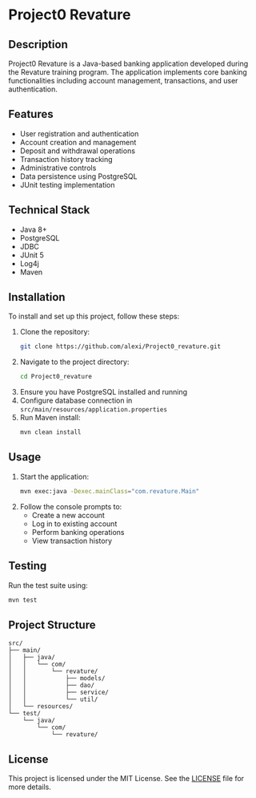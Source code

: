 # Project0 Revature

## Description
Project0 Revature is a Java-based banking application developed during the Revature training program. The application implements core banking functionalities including account management, transactions, and user authentication.

## Features
- User registration and authentication
- Account creation and management
- Deposit and withdrawal operations
- Transaction history tracking
- Administrative controls
- Data persistence using PostgreSQL
- JUnit testing implementation

## Technical Stack
- Java 8+
- PostgreSQL
- JDBC
- JUnit 5
- Log4j
- Maven

## Installation
To install and set up this project, follow these steps:
1. Clone the repository:
    ```bash
    git clone https://github.com/alexi/Project0_revature.git
    ```
2. Navigate to the project directory:
    ```bash
    cd Project0_revature
    ```
3. Ensure you have PostgreSQL installed and running
4. Configure database connection in `src/main/resources/application.properties`
5. Run Maven install:
    ```bash
    mvn clean install
    ```

## Usage
1. Start the application:
    ```bash
    mvn exec:java -Dexec.mainClass="com.revature.Main"
    ```
2. Follow the console prompts to:
   - Create a new account
   - Log in to existing account
   - Perform banking operations
   - View transaction history

## Testing
Run the test suite using:
```bash
mvn test
```

## Project Structure
```
src/
├── main/
│   ├── java/
│   │   └── com/
│   │       └── revature/
│   │           ├── models/
│   │           ├── dao/
│   │           ├── service/
│   │           └── util/
│   └── resources/
└── test/
    └── java/
        └── com/
            └── revature/
```

## License
This project is licensed under the MIT License. See the [LICENSE](LICENSE) file for more details.
